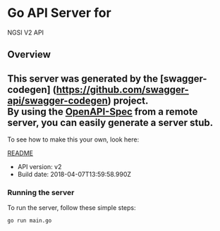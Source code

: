 # Go API Server for 

NGSI V2 API

## Overview
This server was generated by the [swagger-codegen]
(https://github.com/swagger-api/swagger-codegen) project.  
By using the [OpenAPI-Spec](https://github.com/OAI/OpenAPI-Specification) from a remote server, you can easily generate a server stub.  
-

To see how to make this your own, look here:

[README](https://github.com/swagger-api/swagger-codegen/blob/master/README.md)

- API version: v2
- Build date: 2018-04-07T13:59:58.990Z


### Running the server
To run the server, follow these simple steps:

```
go run main.go
```

